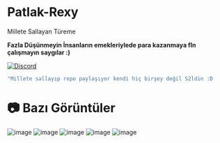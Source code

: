 # Patlak-Rexy
Millete Sallayan Türeme







**Fazla Düşünmeyin İnsanların emekleriylede para kazanmaya fln çalışmayın saygılar :)**

 [![Discord](https://lanyard.cnrad.dev/api/1179280051443867728)](https://discord.com/users/1179280051443867728)





```js
"Millete sallayıp repo paylaşıyor kendi hiç birşey değil S2ldin :D
```

# 📷 Bazı Görüntüler



 <img  alt="image" src="https://i.imgur.com/tf4Ggbe.jpeg">
 <img  alt="image" src="https://i.imgur.com/bAR0PLw.jpeg">
 <img  alt="image" src="https://i.imgur.com/TdgBLAn.png">
 <img  alt="image" src="https://i.imgur.com/8vBnyYn.jpeg">
 <img  alt="image" src="https://i.imgur.com/2YaVCHW.jpeg">
